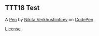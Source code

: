 TTT18 Test
----------


A [Pen](https://codepen.io/Frelseren/pen/JBKoBM) by [Nikita Verkhoshintcev](https://codepen.io/Frelseren) on [CodePen](https://codepen.io).

[License](https://codepen.io/Frelseren/pen/JBKoBM/license).